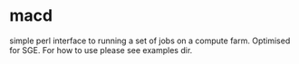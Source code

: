 macd
====

simple perl interface to running a set of jobs on a compute farm. Optimised for SGE. For how to use please see examples dir.

